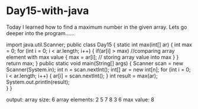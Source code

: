 # Day15-with-java

Today I learned how to find a maximum number in the given array. Lets go deeper into the program......

import java.util.Scanner;
public class Day15 {
    static int max(int[] ar)
    {
        int max = 0; 
        for (int i = 0; i < ar.length; i++)
        {
            if(ar[i] > max) //comparing array element with max value
            {
                max = ar[i]; // storing array value into max
            }
        }
        return max;
}
public static void main(String[] args) {
    Scanner scan = new Scanner(System.in);
    int n = scan.nextInt();
    int[] ar = new int[n];
    for (int i = 0; i < ar.length; i++)
    {
        ar[i] = scan.nextInt();
    }
    int result = max(ar);
    System.out.println(result);  
   }
}

output:
array size: 6
array elements: 2 5 7 8 3 6
max value: 8


